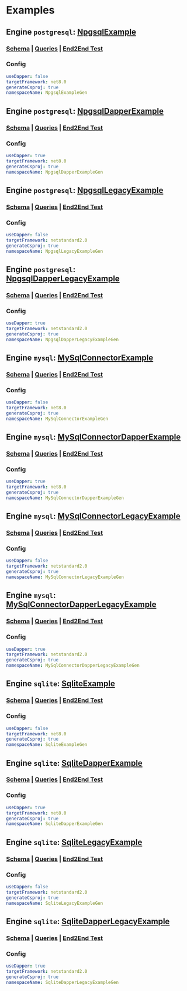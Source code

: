 # Examples
## Engine `postgresql`: [NpgsqlExample](../examples/NpgsqlExample)

### [Schema](../examples/config/postgresql/schema.sql) | [Queries](../examples/config/postgresql/query.sql) | [End2End Test](../EndToEndTests/NpgsqlTester.cs)

### Config
```yaml
useDapper: false
targetFramework: net8.0
generateCsproj: true
namespaceName: NpgsqlExampleGen
```

## Engine `postgresql`: [NpgsqlDapperExample](../examples/NpgsqlDapperExample)

### [Schema](../examples/config/postgresql/schema.sql) | [Queries](../examples/config/postgresql/query.sql) | [End2End Test](../EndToEndTests/NpgsqlDapperTester.cs)

### Config
```yaml
useDapper: true
targetFramework: net8.0
generateCsproj: true
namespaceName: NpgsqlDapperExampleGen
```

## Engine `postgresql`: [NpgsqlLegacyExample](../examples/NpgsqlLegacyExample)

### [Schema](../examples/config/postgresql/schema.sql) | [Queries](../examples/config/postgresql/query.sql) | [End2End Test](../LegacyEndToEndTests/NpgsqlTester.cs)

### Config
```yaml
useDapper: false
targetFramework: netstandard2.0
generateCsproj: true
namespaceName: NpgsqlLegacyExampleGen
```

## Engine `postgresql`: [NpgsqlDapperLegacyExample](../examples/NpgsqlDapperLegacyExample)

### [Schema](../examples/config/postgresql/schema.sql) | [Queries](../examples/config/postgresql/query.sql) | [End2End Test](../LegacyEndToEndTests/NpgsqlDapperTester.cs)

### Config
```yaml
useDapper: true
targetFramework: netstandard2.0
generateCsproj: true
namespaceName: NpgsqlDapperLegacyExampleGen
```

## Engine `mysql`: [MySqlConnectorExample](../examples/MySqlConnectorExample)

### [Schema](../examples/config/mysql/schema.sql) | [Queries](../examples/config/mysql/query.sql) | [End2End Test](../EndToEndTests/MySqlConnectorTester.cs)

### Config
```yaml
useDapper: false
targetFramework: net8.0
generateCsproj: true
namespaceName: MySqlConnectorExampleGen
```

## Engine `mysql`: [MySqlConnectorDapperExample](../examples/MySqlConnectorDapperExample)

### [Schema](../examples/config/mysql/schema.sql) | [Queries](../examples/config/mysql/query.sql) | [End2End Test](../EndToEndTests/MySqlConnectorDapperTester.cs)

### Config
```yaml
useDapper: true
targetFramework: net8.0
generateCsproj: true
namespaceName: MySqlConnectorDapperExampleGen
```

## Engine `mysql`: [MySqlConnectorLegacyExample](../examples/MySqlConnectorLegacyExample)

### [Schema](../examples/config/mysql/schema.sql) | [Queries](../examples/config/mysql/query.sql) | [End2End Test](../LegacyEndToEndTests/MySqlConnectorTester.cs)

### Config
```yaml
useDapper: false
targetFramework: netstandard2.0
generateCsproj: true
namespaceName: MySqlConnectorLegacyExampleGen
```

## Engine `mysql`: [MySqlConnectorDapperLegacyExample](../examples/MySqlConnectorDapperLegacyExample)

### [Schema](../examples/config/mysql/schema.sql) | [Queries](../examples/config/mysql/query.sql) | [End2End Test](../LegacyEndToEndTests/MySqlConnectorDapperTester.cs)

### Config
```yaml
useDapper: true
targetFramework: netstandard2.0
generateCsproj: true
namespaceName: MySqlConnectorDapperLegacyExampleGen
```

## Engine `sqlite`: [SqliteExample](../examples/SqliteExample)

### [Schema](../examples/config/sqlite/schema.sql) | [Queries](../examples/config/sqlite/query.sql) | [End2End Test](../EndToEndTests/SqliteTester.cs)

### Config
```yaml
useDapper: false
targetFramework: net8.0
generateCsproj: true
namespaceName: SqliteExampleGen
```

## Engine `sqlite`: [SqliteDapperExample](../examples/SqliteDapperExample)

### [Schema](../examples/config/sqlite/schema.sql) | [Queries](../examples/config/sqlite/query.sql) | [End2End Test](../EndToEndTests/SqliteDapperTester.cs)

### Config
```yaml
useDapper: true
targetFramework: net8.0
generateCsproj: true
namespaceName: SqliteDapperExampleGen
```

## Engine `sqlite`: [SqliteLegacyExample](../examples/SqliteLegacyExample)

### [Schema](../examples/config/sqlite/schema.sql) | [Queries](../examples/config/sqlite/query.sql) | [End2End Test](../LegacyEndToEndTests/SqliteTester.cs)

### Config
```yaml
useDapper: false
targetFramework: netstandard2.0
generateCsproj: true
namespaceName: SqliteLegacyExampleGen
```

## Engine `sqlite`: [SqliteDapperLegacyExample](../examples/SqliteDapperLegacyExample)

### [Schema](../examples/config/sqlite/schema.sql) | [Queries](../examples/config/sqlite/query.sql) | [End2End Test](../LegacyEndToEndTests/SqliteDapperTester.cs)

### Config
```yaml
useDapper: true
targetFramework: netstandard2.0
generateCsproj: true
namespaceName: SqliteDapperLegacyExampleGen
```

